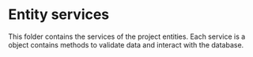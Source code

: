 # Entity services

This folder contains the services of the project entities.
Each service is a object contains methods to validate data and interact with the database.
